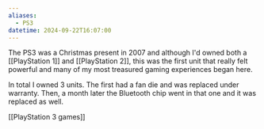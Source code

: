 ```yaml
---
aliases:
  - PS3
datetime: 2024-09-22T16:07:00
---
```

The PS3 was a Christmas present in 2007 and although I'd owned both a [[PlayStation 1]] and [[PlayStation 2]], this was the first unit that really felt powerful and many of my most treasured gaming experiences began here.

In total I owned 3 units. The first had a fan die and was replaced under warranty. Then, a month later the Bluetooth chip went in that one and it was replaced as well.

[[PlayStation 3 games]]